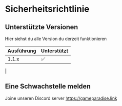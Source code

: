 # Sicherheitsrichtlinie

## Unterstützte Versionen

Hier siehst du alle Version du derzeit funktionieren

| Ausführung | Unterstützt |
| ------- | ------------------ |
| 1.1.x | :white_check_mark: |
|

## Eine Schwachstelle melden

Joine unseren Discord server https://gameparadise.link
